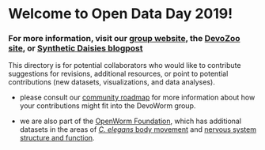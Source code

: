 # Welcome to Open Data Day 2019!
### For more information, visit our [group website](https://devoworm.weebly.com/), the [DevoZoo site](https://devoworm.github.io/devozoo.htm), or [Synthetic Daisies blogpost](http://syntheticdaisies.blogspot.com/)

This directory is for potential collaborators who would like to contribute suggestions for revisions, additional resources, or point to potential contributions (new datasets, visualizations, and data analyses). 

* please consult our [community roadmap](https://github.com/devoworm/devoworm.github.io/blob/master/DevoWorm.md) for more information about how your contributions might fit into the DevoWorm group.

* we are also part of the [OpenWorm Foundation](http://openworm.org/), which has additional datasets in the areas of [_C. elegans_ body movement](http://movement.openworm.org/) and [nervous system structure and function](https://github.com/openworm).
